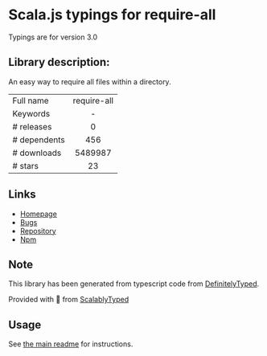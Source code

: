 
# Scala.js typings for require-all

Typings are for version 3.0

## Library description:
An easy way to require all files within a directory.

|                    |                 |
| ------------------ | :-------------: |
| Full name          | require-all |
| Keywords           | - |
| # releases         | 0 |
| # dependents       | 456 |
| # downloads        | 5489987 |
| # stars            | 23 |

## Links
- [Homepage](https://github.com/felixge/node-require-all#readme)
- [Bugs](https://github.com/felixge/node-require-all/issues)
- [Repository](https://github.com/felixge/node-require-all)
- [Npm](https://www.npmjs.com/package/require-all)
    


## Note
This library has been generated from typescript code from [DefinitelyTyped](https://definitelytyped.org).

Provided with :purple_heart: from [ScalablyTyped](https://github.com/oyvindberg/ScalablyTyped)

## Usage
See [the main readme](../../readme.md) for instructions.


